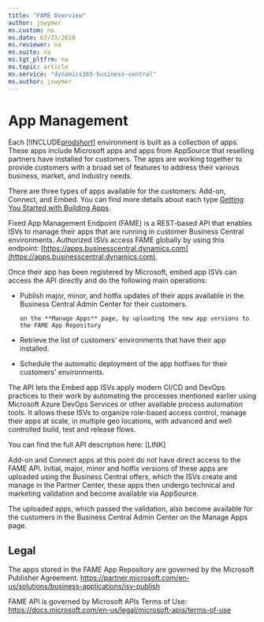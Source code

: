 ```yaml
---
title: "FAME Overview"
author: jswymer
ms.custom: na
ms.date: 03/23/2020
ms.reviewer: na
ms.suite: na
ms.tgt_pltfrm: na
ms.topic: article
ms.service: "dynamics365-business-central"
ms.author: jswymer
---
```


# App Management

Each [!INCLUDE[prodshort](../../developer/includes/prodshort.md)] environment is built as a collection of apps. These apps include Microsoft apps and apps from AppSource that reselling partners have installed for customers. The apps are working together to provide customers with a broad set of features to address their various business, market, and industry needs.

There are three types of apps available for the customers: Add-on, Connect, and Embed. You can find more details about each type [Getting You Started with Building Apps](../../developer/readiness/readiness-add-on-apps-getting-you-started.md).
 
Fixed App Management Endpoint (FAME) is a REST-based API that enables ISVs to manage their apps that are running in customer Business Central environments. Authorized ISVs access FAME globally by using this endpoint: [https://apps.businesscentral.dynamics.com](https://apps.businesscentral.dynamics.com).
 
Once their app has been registered by Microsoft, embed app ISVs can access the API directly and do the following main operations:  

- Publish major, minor, and hotfix updates of their apps available in the Business Central Admin Center for their customers.

      on the **Manage Apps** page, by uploading the new app versions to the FAME App Repository  
- Retrieve the list of customers' environments that have their app installed.
- Schedule the automatic deployment of the app hotfixes for their customers' environments.  
 
The API lets the Embed app ISVs apply modern CI/CD and DevOps practices to their work by automating the processes mentioned earlier using Microsoft Azure DevOps Services or other available process automation tools. It allows these ISVs to organize role-based access control, manage their apps at scale, in multiple geo locations, with advanced and well controlled build, test and release flows. 
 
You can find the full API description here: [LINK] 
 
Add-on and Connect apps at this point do not have direct access to the FAME API. Initial, major, minor and hotfix versions of these apps are uploaded using the Business Central offers, which the ISVs create and manage in the Partner Center, these apps then undergo technical and marketing validation and become available via AppSource. 
 
The uploaded apps, which passed the validation, also become available for the customers in the Business Central Admin Center on the Manage Apps page.  
 
## Legal 
 
The apps stored in the FAME App Repository are governed by the Microsoft Publisher Agreement. 
https://partner.microsoft.com/en-us/solutions/business-applications/isv-publish  
 
FAME API is governed by Microsoft APIs Terms of Use: 
https://docs.microsoft.com/en-us/legal/microsoft-apis/terms-of-use  
